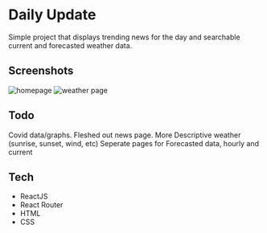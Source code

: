 # Daily Update 

Simple project that displays trending news for the day and searchable current and forecasted weather data. 

## Screenshots

![homepage](https://user-images.githubusercontent.com/80676377/117639391-7a72b980-b149-11eb-8434-dffaf62105e0.png)
![weather page](https://user-images.githubusercontent.com/80676377/117639499-970ef180-b149-11eb-8f75-e79192d8d2f6.png)

## Todo
Covid data/graphs.
Fleshed out news page. 
More Descriptive weather (sunrise, sunset, wind, etc)
Seperate pages for Forecasted data, hourly and current 

## Tech
- ReactJS
- React Router
- HTML
- CSS
